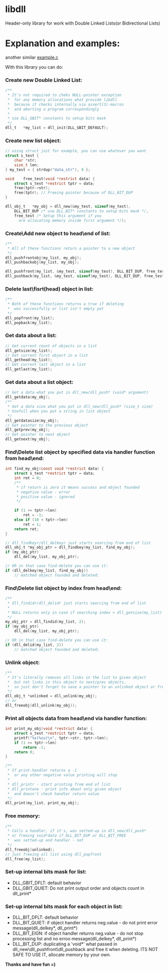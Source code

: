 # libdll
Header-only library for work with Double Linked Lists(or Bidirectional Lists)

# Explanation and examples:
another similar [example.c](https://github.com/Iipal/libdll/blob/master/example.c)

With this library you can do:
### Create new Double Linked List:
```c
/**
 * It's not required to cheks NULL-pointer exception
 *  for any memory allocations what provide libdll
 *  because it checks internally via assert(3)-macros
 *  and aborting a program correspondingly
 *
 * use DLL_GBIT* constants to setup bits mask
 */
dll_t   *my_list = dll_init(DLL_GBIT_DEFAULT);
```

### Create new list object:
```c
// using struct just for example, you can use whatever you want
struct s_test {
    char *str;
    size_t len;
} my_test = { strdup("data_str"), 9 };

void    free_test(void *restrict data) {
    struct s_test *restrict tptr = data;
    free(tptr->str);
    free(tptr); // Freeing pointer because of DLL_BIT_DUP
}

dll_obj_t   *my_obj = dll_new(&my_test, sizeof(my_test),
    DLL_BIT_DUP /* use DLL_BIT* constants to setup bits mask */,
    free_test /* Setup this argument if you
      are allocating memory inside first argument */);
```

### Create\Add new object to head\end of list:
```c
/**
 * All of these functions return a pointer to a new object
 */
dll_pushfrontobj(my_list, my_obj);
dll_pushbackobj(my_list, my_obj);

dll_pushfront(my_list, &my_test, sizeof(my_test), DLL_BIT_DUP, free_test);
dll_pushback(my_list, &my_test, sizeof(my_test), DLL_BIT_DUP, free_test);
```

### Delete last\fisrt(head) object in list:
```c
/**
 * Both of these functions returns a true if deleting
 *  was successfully or list isn't empty yet
 */
dll_popfront(my_list);
dll_popback(my_list);
```

### Get data about a list:
```c
// Get current count of objects in a list
dll_getsize(my_list);
// Get current first object in a list
dll_gethead(my_list);
// Get current last object in a list
dll_getlast(my_list);
```
### Get data about a list object:
```c
// Get a data what you put in dll_new/dll_push* (void* argument)
dll_getdata(my_obj);
/**
 * Get a data size what you put in dll_new/dll_push* (size_t size)
 * Usefull when you put a string in list object
 */
dll_getdatasize(my_obj);
// Get pointer to the previous object
dll_getprev(my_obj);
// Get pointer to next object
dll_getnext(my_obj);
```

### Find\Delete list object by specified data via handler function from head\end:
```c
int find_my_obj(const void *restrict data) {
    struct s_test *restrict tptr = data;
    int ret = 0;
    /**
     * if return is zero it means success and object founded
     * negative value - error
     * positive value - ignored
     */

    if (1 <= tptr->len)
        ret = -1;
    else if (10 < tptr->len)
        ret = 1;
    return ret;
}

// dll_findkeyr/dll_delkeyr just starts searcing from end of list
dll_obj_t *my_obj_ptr = dll_findkey(my_list, find_my_obj);
if (my_obj_ptr)
    dll_del(my_list, my_obj_ptr);

// OR in that case find-delete you can use it:
if (dll_delkey(my_list, find_my_obj))
    // matched object founded and deleted;
```

### Find\Delete list object by index from head\end:
```c
/**
 * dll_findidr/dll_delidr just starts searcing from end of list
 *
 * NULL returns only in case if searching index > dll_getsize(my_list)
 */
my_obj_ptr = dll_findid(my_list, 2);
if (my_obj_ptr)
    dll_del(my_list, my_obj_ptr);

// OR in that case find-delete you can use it:
if (dll_delid(my_list, 2))
    // matched object founded and deleted;
```

### Unlink object:
```c
/**
 * It's literally removes all links in the list to given object
 *  but not links in this object to next/prev objects,
 *  so just don't forget to save a pointer to an unlinked object or free it
 */
dll_obj_t *unlinked = dll_unlink(my_obj);
// or
dll_freeobj(dll_unlink(my_obj));
```

### Print all objects data from head\end via handler function:
```c
int print_my_obj(void *restrict data) {
    struct s_test *restrict tptr = data;
    printf("%s(%zu)\n", tptr->str, tptr->len);
    if (1 >= tptr->len)
        return -1;
    return 0;
}

/**
 * If print-handler returns a -1
 *  or any other negative value printing will stop
 *
 * dll_printr - start printing from end of list
 * dll_printone - print info about only given object
 *  and doesn't check handler return value
 */
dll_print(my_list, print_my_obj);
```

### Free memory:
```c
/**
 * Calls a handler, if it's, was setted-up in dll_new/dll_push*
 * or freeing void*data if DLL_BIT_DUP or DLL_BIT_FREE
 *  was setted-up and handler - not
 */
dll_freeobj(unlinked);
// just freeing all list using dll_popfront
dll_free(my_list);
```

### Set-up internal bits mask for list:
  - DLL_GBIT_DFLT: default behavior
  - DLL_GBIT_QUIET: Do not print output order and objects count in dll_print*

### Set-up internal bits mask for each object in list:
  - DLL_BIT_DFLT: default behavior
  - DLL_BIT_QUIET: if object handler returns neg.value - do not print error message(dll_delkey*, dll_print*)
  - DLL_BIT_EIGN: if object handler returns neg.value - do not stop processing list and no erroo message(dll_delkey*, dll_print*)
  - DLL_BIT_DUP: duplicating a 'void*' what passed in dll_new\dll_pushfront\dll_pushback and free it when deleting. ITS NOT SAFE TO USE IT, allocate memory by your own.


__Thanks and have fun =)__
